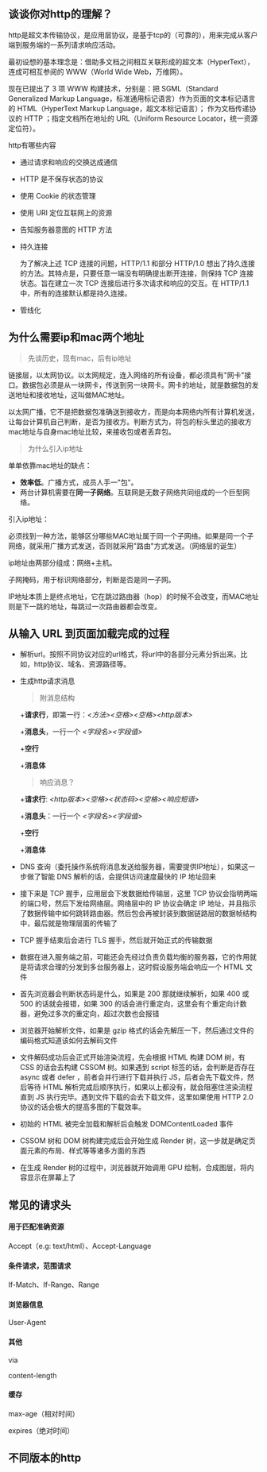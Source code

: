 ## 谈谈你对http的理解？

http是超文本传输协议，是应用层协议，是基于tcp的（可靠的），用来完成从客户端到服务端的一系列请求响应活动。



最初设想的基本理念是：借助多文档之间相互关联形成的超文本（HyperText），连成可相互参阅的 WWW（World Wide Web，万维网）。

现在已提出了 3 项 WWW 构建技术，分别是：把 SGML（Standard Generalized Markup Language，标准通用标记语言）作为页面的文本标记语言的 HTML（HyperText Markup Language，超文本标记语言）；
作为文档传递协议的 HTTP ；指定文档所在地址的 URL（Uniform Resource Locator，统一资源定位符）。



http有哪些内容

- 通过请求和响应的交换达成通信

- HTTP 是不保存状态的协议

- 使用 Cookie 的状态管理

- 使用 URI 定位互联网上的资源

- 告知服务器意图的 HTTP 方法

- 持久连接

  为了解决上述 TCP 连接的问题，HTTP/1.1 和部分 HTTP/1.0 想出了持久连接的方法。其特点是，只要任意一端没有明确提出断开连接，则保持 TCP 连接状态。旨在建立一次 TCP 连接后进行多次请求和响应的交互。在 HTTP/1.1 中，所有的连接默认都是持久连接。

- 管线化



## 为什么需要ip和mac两个地址

> 先谈历史，现有mac，后有ip地址

链接层，以太网协议。以太网规定，连入网络的所有设备，都必须具有"网卡"接口。数据包必须是从一块网卡，传送到另一块网卡。网卡的地址，就是数据包的发送地址和接收地址，这叫做MAC地址。  

以太网广播，它不是把数据包准确送到接收方，而是向本网络内所有计算机发送，让每台计算机自己判断，是否为接收方。判断方式为，将包的标头里边的接收方mac地址与自身mac地址比较，来接收包或者丢弃包。

> 为什么引入ip地址

单单依靠mac地址的缺点：

- **效率低**。广播方式，成员人手一"包"。
- 两台计算机需要在**同一子网络**。互联网是无数子网络共同组成的一个巨型网络。

引入ip地址：

必须找到一种方法，能够区分哪些MAC地址属于同一个子网络。如果是同一个子网络，就采用广播方式发送，否则就采用"路由"方式发送。（网络层的诞生）

ip地址由两部分组成：网络+主机。

子网掩码，用于标识网络部分，判断是否是同一子网。



IP地址本质上是终点地址，它在跳过路由器（hop）的时候不会改变，而MAC地址则是下一跳的地址，每跳过一次路由器都会改变。



## 从输入 URL 到页面加载完成的过程

- 解析url。按照不同协议对应的url格式，将url中的各部分元素分拆出来。比如，http协议、域名、资源路径等。

- 生成http请求消息

  > 附消息结构

  +**请求行**，即第一行：*<方法><空格><URI><空格><http版本>*

  +**消息头**，一行一个 *<字段名><字段值>*

  +**空行**

  +**消息体**

  > 响应消息？

  +**请求行**: *<http版本><空格><状态码><空格><响应短语>*

  +**消息头**：一行一个 *<字段名><字段值>*

  +**空行**

  +**消息体**

- DNS 查询（委托操作系统将消息发送给服务器，需要提供IP地址），如果这一步做了智能 DNS 解析的话，会提供访问速度最快的 IP 地址回来

-  接下来是 TCP 握手，应用层会下发数据给传输层，这里 TCP 协议会指明两端的端口号，然后下发给网络层。网络层中的 IP 协议会确定 IP 地址，并且指示了数据传输中如何跳转路由器。然后包会再被封装到数据链路层的数据帧结构中，最后就是物理层面的传输了

- TCP 握手结束后会进行 TLS 握手，然后就开始正式的传输数据

- 数据在进入服务端之前，可能还会先经过负责负载均衡的服务器，它的作用就是将请求合理的分发到多台服务器上，这时假设服务端会响应一个 HTML 文件

- 首先浏览器会判断状态码是什么，如果是 200 那就继续解析，如果 400 或 500 的话就会报错，如果 300 的话会进行重定向，这里会有个重定向计数器，避免过多次的重定向，超过次数也会报错

- 浏览器开始解析文件，如果是 gzip 格式的话会先解压一下，然后通过文件的编码格式知道该如何去解码文件

- 文件解码成功后会正式开始渲染流程，先会根据 HTML 构建 DOM 树，有 CSS 的话会去构建 CSSOM 树。如果遇到 script 标签的话，会判断是否存在 async 或者 defer ，前者会并行进行下载并执行 JS，后者会先下载文件，然后等待 HTML 解析完成后顺序执行，如果以上都没有，就会阻塞住渲染流程直到 JS 执行完毕。遇到文件下载的会去下载文件，这里如果使用 HTTP 2.0 协议的话会极大的提高多图的下载效率。

- 初始的 HTML 被完全加载和解析后会触发 DOMContentLoaded 事件

- CSSOM 树和 DOM 树构建完成后会开始生成 Render 树，这一步就是确定页面元素的布局、样式等等诸多方面的东西

- 在生成 Render 树的过程中，浏览器就开始调用 GPU 绘制，合成图层，将内容显示在屏幕上了





## 常见的请求头

#### 用于匹配准确资源

Accept（e.g: text/html）、Accept-Language

#### 条件请求，范围请求

If-Match、If-Range、Range

#### 浏览器信息

User-Agent

#### 其他

via

content-length

#### 缓存

max-age（相对时间）

expires（绝对时间）





































## 不同版本的http































































































































































